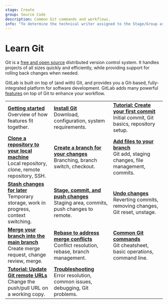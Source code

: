 ```yaml
---
stage: Create
group: Source Code
description: Common Git commands and workflows.
info: "To determine the technical writer assigned to the Stage/Group associated with this page, see https://handbook.gitlab.com/handbook/product/ux/technical-writing/#assignments"
---
```


# Learn Git

Git is a [free and open source](https://git-scm.com/about/free-and-open-source)
distributed version control system. It handles projects of all sizes quickly and
efficiently, while providing support for rolling back changes when needed.

GitLab is built on top of (and with) Git, and provides you a Git-based, fully-integrated
platform for software development. GitLab adds many powerful
[features](https://about.gitlab.com/features/) on top of Git to enhance your workflow.

|                                                                                                                                       |                                                                                                            |  |
|:--------------------------------------------------------------------------------------------------------------------------------------|:-----------------------------------------------------------------------------------------------------------|:-|
| [**Getting started**](get_started.md)<br>Overview of how features fit together.                                                       | [**Install Git**](how_to_install_git/index.md)<br>Download, configuration, system requirements.            | [**Tutorial: Create your first commit**](../../tutorials/make_first_git_commit/index.md)<br>Initial commit, Git basics, repository setup. |
| [**Clone a repository to your local machine**](clone.md)<br>Local repository, clone, remote repository, SSH.                          | [**Create a branch for your changes**](branch.md)<br>Branching, branch switch, checkout.                   | [**Add files to your branch**](add_files.md)<br>Git add, staging changes, file management, commits. |
| [**Stash changes for later**](stash.md)<br>Temporary storage, work in progress, context switching.                                    | [**Stage, commit, and push changes**](commit.md)<br>Staging area, commits, push changes to remote.         | [**Undo changes**](undo.md)<br>Reverting commits, removing changes, Git reset, unstage. |
| [**Merge your branch into the main branch**](merge.md)<br>Create merge request, change review, merge.                                 | [**Rebase to address merge conflicts**](git_rebase.md)<br>Conflict resolution, rebase, branch management.  | [**Common Git commands**](commands.md)<br>Git cheatsheet, basic operations, command line. |
| [**Tutorial: Update Git remote URLs**](../../tutorials/update_git_remote_url/index.md)<br>Change the push/pull URL on a working copy. | [**Troubleshooting**](troubleshooting_git.md)<br>Error resolution, common issues, debugging, Git problems. |  |
